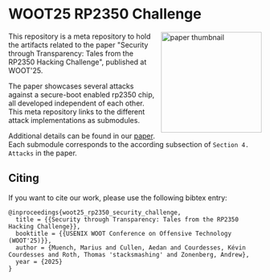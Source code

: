 # WOOT25 RP2350 Challenge

<a href="https://github.com/bhamsec/woot25-rp2350-challenge/blob/main/woot25-rp2350-security-challenge.pdf?raw=true"><img title="" src="https://github.com/user-attachments/assets/87ca03c7-3fa7-420e-b759-eec3f78c226b" alt="paper thumbnail" align="right" width="200"></a>



This repository is a meta repository to hold the artifacts related to the paper "Security through Transparency: Tales from the RP2350 Hacking Challenge", published at WOOT'25.

The paper showcases several attacks against a secure-boot enabled rp2350 chip, all developed independent of each other.
This meta repository links to the different attack implementations as submodules.

Additional details can be found in our [paper](woot25-rp2350-security-challenge.pdf).
Each submodule corresponds to the according subsection of `Section 4. Attacks` in the paper.

## Citing 

If you want to cite our work, please use the following bibtex entry:

```
@inproceedings{woot25_rp2350_security_challenge,
  title = {{Security through Transparency: Tales from the RP2350 Hacking Challenge}},
  booktitle = {{USENIX WOOT Conference on Offensive Technology (WOOT'25)}},
  author = {Muench, Marius and Cullen, Aedan and Courdesses, Kévin Courdesses and Roth, Thomas 'stacksmashing' and Zonenberg, Andrew},
  year = {2025}
}
```
